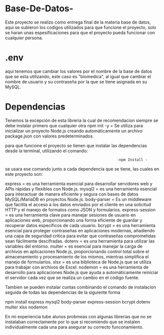 # Base-De-Datos-
Este proyecto se realizo como entrega final de la materia base de datos, aqui se subieron los codigos utilizados para que funcione el proyecto, solo se haran unas espesificaciones para que el proyecto pueda funcionar con cualquier persona.

# .env
aqui tenemos que cambiar los valores por el nombre de la base de datos que se esta utilizando, este caso es "biomedica", al igual que cambiar el nombre de usuario y su contraseña por la que se tiene asignada en su MySQL.

# Dependencias

Tenemos la excepción de esta libreria la cual de recomendacion siempre se debe instalar primero que cualquier otra 
npm init -y = Se utiliza para inicializar un proyecto Node.js creando automáticamente un archivo package.json con valores predeterminados. 

para que funcione el proyecto se tienen que instalar las dependencias desde la terminal, utilizando el comando:
                                                       
                                                       -npm Install -
se usara ese comando junto a cada dependencia que se tiene, las cuales en este proyecto son:

express = es una herramienta esencial para desarrollar servidores web y APIs rápidas y flexibles con Node.js.
mysql2 = es una herramienta esencial para interactuar de manera eficiente y segura con bases de datos MySQL/MariaDB en proyectos Node.js.
body-parser = Es un middleware que facilita el acceso a los datos enviados por el cliente en una solicitud HTTP y el manejo de formatos como JSON y formularios.
express-session = es una herramienta clave para manejar sesiones de usuario en aplicaciones web, proporcionando una forma eficiente de guardar y recuperar datos específicos de cada usuario.
bcrypt = es una herramienta esencial para proteger contraseñas en aplicaciones modernas, añadiendo una capa de seguridad crítica para evitar que contraseñas comprometidas sean fácilmente descifradas.
dotenv = es una herramienta para utilizar las variables del entorno.
multer = es esencial para manejar la carga de archivos en aplicaciones Node.js, proporcionando control total sobre el almacenamiento y procesamiento de los mismos, mientras simplifica el manejo de formularios.
xlsx = es una biblioteca de Node.js que se utiliza para trabajar con archivos de Excel.
nodemon = es una herramienta de desarrollo para aplicaciones Node.js que ayuda a automáticamente reiniciar el servidor cada vez que se realiza un cambio en el código fuente.

Tambien se pueden instalar cuntas combinando el comando de instalacion seguida de todas las dependencias de la siguiente forma

npm install express mysql2 body-parser express-session bcrypt dotenv multer xlsx nodemon 

En mi experiencia tube alunos probmeas con algunas librerias que no se instalaban correctamente por lo que si recomiendo que se instalen individualmente cada una para asegurar su correcto funconamiento.
